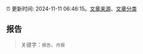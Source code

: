 :alarm_clock: 更新时间: 2024-11-11 06:46:15。[文章来源](/README.md)、[文章分类](/TAGS.md)

## 报告


> 关键字：`报告`、`月报`



